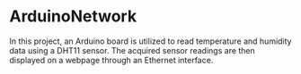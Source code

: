# ArduinoNetwork
In this project, an Arduino board is utilized to read temperature and humidity data using a DHT11 sensor. The acquired sensor readings are then displayed on a webpage through an Ethernet interface.

